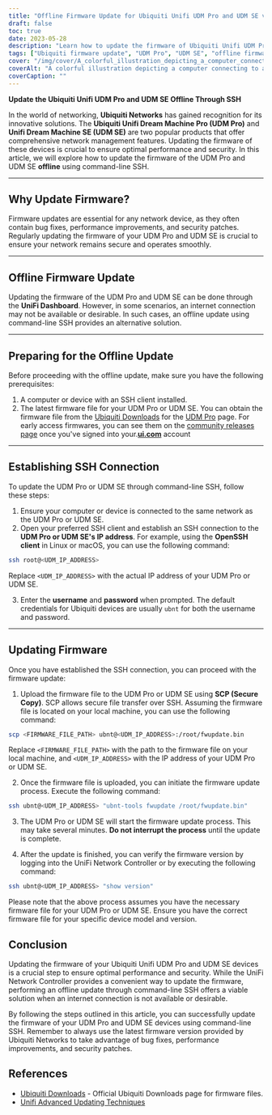 ```yaml
---
title: "Offline Firmware Update for Ubiquiti Unifi UDM Pro and UDM SE via Command-line SSH"
draft: false
toc: true
date: 2023-05-28
description: "Learn how to update the firmware of Ubiquiti Unifi UDM Pro and UDM SE offline through command-line SSH for optimal performance and security."
tags: ["Ubiquiti firmware update", "UDM Pro", "UDM SE", "offline firmware update", "command-line SSH", "network management", "network security", "firmware upgrade", "SSH connection", "firmware file", "UniFi Network Controller", "bug fixes", "performance improvements", "security patches", "networking", "network devices", "technology", "IT management", "firmware update process", "network optimization", "Ubiquiti Networks firmware update", "UDM Pro firmware update", "UDM SE firmware update", "offline firmware update process", "SSH firmware update", "network device management", "network security updates", "firmware update strategies", "offline firmware management", "network performance optimization", "security patch management", "networking technology updates"]
cover: "/img/cover/A_colorful_illustration_depicting_a_computer_connecting.png"
coverAlt: "A colorful illustration depicting a computer connecting to a router through SSH, symbolizing the offline firmware update process for Ubiquiti Unifi UDM Pro and UDM SE devices."
coverCaption: ""
---
```


**Update the Ubiquiti Unifi UDM Pro and UDM SE Offline Through SSH**

In the world of networking, **Ubiquiti Networks** has gained recognition for its innovative solutions. The **Ubiquiti Unifi Dream Machine Pro (UDM Pro)** and **Unifi Dream Machine SE (UDM SE)** are two popular products that offer comprehensive network management features. Updating the firmware of these devices is crucial to ensure optimal performance and security. In this article, we will explore how to update the firmware of the UDM Pro and UDM SE **offline** using command-line SSH.

______

## Why Update Firmware?

Firmware updates are essential for any network device, as they often contain bug fixes, performance improvements, and security patches. Regularly updating the firmware of your UDM Pro and UDM SE is crucial to ensure your network remains secure and operates smoothly.

______

## Offline Firmware Update

Updating the firmware of the UDM Pro and UDM SE can be done through the **UniFi Dashboard**. However, in some scenarios, an internet connection may not be available or desirable. In such cases, an offline update using command-line SSH provides an alternative solution.

______

## Preparing for the Offline Update

Before proceeding with the offline update, make sure you have the following prerequisites:

1. A computer or device with an SSH client installed.
2. The latest firmware file for your UDM Pro or UDM SE. You can obtain the firmware file from the [Ubiquiti Downloads](https://www.ui.com/download/unifi) for the [UDM Pro](https://www.ui.com/download/unifi/unifi-dream-machine-pro) page. For early access firmwares, you can see them on the [community releases page](https://community.ui.com/releases) once you've signed into your.[**ui.com**](https://account.ui.com/) account

______

## Establishing SSH Connection

To update the UDM Pro or UDM SE through command-line SSH, follow these steps:

1. Ensure your computer or device is connected to the same network as the UDM Pro or UDM SE.
2. Open your preferred SSH client and establish an SSH connection to the **UDM Pro or UDM SE's IP address**. For example, using the **OpenSSH client** in Linux or macOS, you can use the following command:

```bash
ssh root@<UDM_IP_ADDRESS>
```

Replace `<UDM_IP_ADDRESS>` with the actual IP address of your UDM Pro or UDM SE.

3. Enter the **username** and **password** when prompted. The default credentials for Ubiquiti devices are usually `ubnt` for both the username and password.

______

## Updating Firmware

Once you have established the SSH connection, you can proceed with the firmware update:

1. Upload the firmware file to the UDM Pro or UDM SE using **SCP (Secure Copy)**. SCP allows secure file transfer over SSH. Assuming the firmware file is located on your local machine, you can use the following command:

```bash
scp <FIRMWARE_FILE_PATH> ubnt@<UDM_IP_ADDRESS>:/root/fwupdate.bin
```

Replace `<FIRMWARE_FILE_PATH>` with the path to the firmware file on your local machine, and `<UDM_IP_ADDRESS>` with the IP address of your UDM Pro or UDM SE.

2. Once the firmware file is uploaded, you can initiate the firmware update process. Execute the following command:

```bash
ssh ubnt@<UDM_IP_ADDRESS> "ubnt-tools fwupdate /root/fwupdate.bin"
```

3. The UDM Pro or UDM SE will start the firmware update process. This may take several minutes. **Do not interrupt the process** until the update is complete.

4. After the update is finished, you can verify the firmware version by logging into the UniFi Network Controller or by executing the following command:

```bash
ssh ubnt@<UDM_IP_ADDRESS> "show version"
```
Please note that the above process assumes you have the necessary firmware file for your UDM Pro or UDM SE. Ensure you have the correct firmware file for your specific device model and version.

## Conclusion

Updating the firmware of your Ubiquiti Unifi UDM Pro and UDM SE devices is a crucial step to ensure optimal performance and security. While the UniFi Network Controller provides a convenient way to update the firmware, performing an offline update through command-line SSH offers a viable solution when an internet connection is not available or desirable.

By following the steps outlined in this article, you can successfully update the firmware of your UDM Pro and UDM SE devices using command-line SSH. Remember to always use the latest firmware version provided by Ubiquiti Networks to take advantage of bug fixes, performance improvements, and security patches.

## References

- [Ubiquiti Downloads](https://www.ui.com/download/unifi/) - Official Ubiquiti Downloads page for firmware files.
- [Unifi Advanced Updating Techniques](https://help.ui.com/hc/en-us/articles/204910064-UniFi-Upgrade-the-Firmware-of-a-UniFi-Device)
